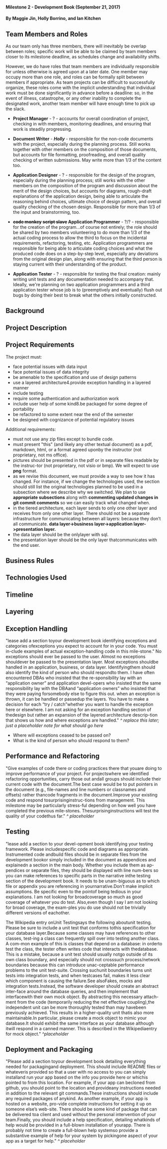 #### Milestone 2 - Development Book (September 21, 2017)
#### By Maggie Jin, Holly Borrino, and Ian Kitchen 



## Team Members and Roles

As our team only has three members, there will inevitably be overlap between roles; specific work will be able to be claimed by team members closer to its milestone deadline, as schedules change and availability shifts.

However, we do have roles that team members are individually responsible for unless otherwise is agreed upon at a later date. One member may occupy more than one role, and roles can be formally split between members if appropriate. As team projects can be difficult to successfully organize, these roles come with the implicit understanding that individual work must be done significantly in advance before a deadline: so, in the event of illness, catastrophe, or any other inability to complete the designated work, another team member will have enough time to pick up the slack.

* __Project Manager__ - ? - accounts for overall coordination of project, checking in with members, monitoring deadlines, and ensuring that work is steadily progressing.

* __Document Writer__ - __*Holly*__ - responsible for the non-code documents with the project, especially during the planning process. Still works together with other members on the composition of those documents, but accounts for file formatting, proofreading, and overall quality checking of written submissions. May write more than 1/3 of the content too.

* __Application Designer__ - ? - responsible for the design of the program, especially during the planning process; still works with the other members on the composition of the program and discussion about the merit of the design choices, but accounts for diagrams, rough-draft explanations of the application design, being able to articulate the reasoning behind choices, ultimate choice of design pattern, and overall quality checking of the chosen design. Responsible for more than 1/3 of the input and brainstorming, too.

* __~~code monkey~~ ~~script slave~~ Application Programmer__ - ?/? - responsible for the creation of the program...of course not entirely; the role should be shared by two members volunteering to do more than 1/3 of the actual coding process to allow the third to focus on the incidental requirements, refactoring, testing, etc. Application programmers are responsible for being able to articulate coding choices and what the produced code does on a step-by-step level, especially any deviations from the original design plan, along with ensuring that the third person is staying current with their understanding of the product.

* __Application Tester__ - ? - responsible for testing the final creation: mainly writing unit tests and any documentation needed to accompany that. Ideally, we're planning on two application programmers and a third application tester whose job is to (preemptively and eventually) flush out bugs by doing their best to break what the others initially constructed.

## Background


## Project Description


## Project Requirements

The project must:

* face potential issues with data input
* face potential issues of data integrity
* be amenable to the specification and use of design patterns
* use a layered architecture4.provide exception handling in a layered manner
* include testing
* require some authentication and authorization work
* include user help of some kind8.be packaged for some degree of portability
* be refactored to some extent near the end of the semester 
* be designed with cognizance of potential regulatory issues

Additional requirements:

* must not use any zip files except to bundle code.
* must present "this" (and likely any other textual document) as a pdf, markdown, html, or a format agreed uponby the instructor (not proprietary, not ms office).
* pictures should be presented in the pdf or in separate files readable by the instruc-tor (not proprietary, not visio or bmp). We will expect to use **png** format.
* as we revise this document, we must provide a way to see how it has changed. For instance, if we change the technologies used, the section should still list the original technologies planned to be used in a subsection where we describe why we switched. We plan to use **appropriate subsections** along with **commenting updated changes in git commit comments** so we can easily track what changed when.
* in the tiered architecture, each layer sends to only one other layer and receives from only one other layer. There should not be a separate infrastructure for communicating between all layers: because they don’t all communicate. **data layer->business layer->application layer->presentation layer.**
* the data layer should be the onlylayer with sql. 
* the presentation layer should be the only layer thatcommunicates with the end user.

## Business Rules

## Technologies Used

## Timeline

## Layering

## Exception Handling
"lease add a section toyour development book identifying exceptions and categories ofexceptions you expect to account for in your code. You must in-clude examples of actual exception-handling code in this mile-stone."
No exceptions should ever be passed to the user. Almost no exceptions shouldever be passed to the presentation layer. Most exceptions shouldbe handled in an application, business, or data layer. Identifyingthem should also identify the kind of person who should respondto them. I have often encountered DBAs who insisted that the re-sponsibility lay with an “application owner” and application devel-opers who insisted that the same responsibility lay with the DBAand “application owners” who insisted that they were paying forsomebody else to figure this out.
when an exception is thrown, it can be handled or passedup the layers. You have to make a decision for each “try / catch”whether you want to handle the exception here or elsewhere. I am not asking for an exception handling section of thedesign but rather an expansion of the layered architecture descrip-tion that shows us how and where exceptions are handled."
*^ replace this later; just a placeholder note for what should go here*

* Where will exceptions ceased to be passed on?  
* What is the kind of person who should respond to them?

## Performance and Refactoring
"Give examples of code there or coding practices there that youare doing to improve performance of your project. For projectswhere we identified refactoring opportunities, carry those out andall groups should include their current code with the document.The best case would be to put pointers in the document (e.g., file-names and line numbers or classnames and offsets) rather thancode fragments in the document.Improve your existing code and respond tosurprisinginstruc-tions from management. This milestone may be particularly stress-ful depending on how well you have completed the previous mile-stones. Thesurprisinginstructions will test the quality of your codethus far."
*^ placeholder*

## Testing
"lease add a section to your devel-opment book identifying your testing framework. Please includespecific code and diagrams as appropriate. Instrumented code andbuild files should be in separate files from the development bookor simply included in the document as appendices and explainedn a section in the main body. Whether you include them as ap-pendices or separate files, they should be displayed with line num-bers so you can make references to specific parts in the narrative inthe testing section of the development book. It needs to be unam-biguous as to which file or appendix you are referencing in yournarrative.Don’t make implicit assumptions. Be specific even to the pointof being tedious in your explanations. I am not looking for broadcoverage so much as good coverage of whatever you do test. Also,even though I say I am not looking for broad coverage, the exam-ples you do use should not be trivially different versions of eachother.

The Wikipedia entry onUnit Testingsays the following aboutunit testing. Please be sure to include a unit test that conforms tothis specification for your database layer.Because some classes may have references to other classes, test-ing a class can frequently spill over into testing another class. A com-mon example of this is classes that depend on a database: in orderto test the class, the tester often writes code that interacts with thedatabase. This is a mistake, because a unit test should usually notgo outside of its own class boundary, and especially should not crosssuch process/network boundaries because this can introduce unac-ceptable performance problems to the unit test-suite. Crossing suchunit boundaries turns unit tests into integration tests, and when testcases fail, makes it less clear which component is causing the failure.See alsoFakes, mocks and integration tests.Instead, the software developer should create an abstract inter-face around the database queries, and then implement that interfacewith their own mock object.  By abstracting this necessary attach-ment from the code (temporarily reducing the net effective coupling),the independent unit can be more thoroughly tested than may havebeen previously achieved. This results in a higher-quality unit thatis also more maintainable.In particular, please create a mock object to mimic your database.It should exhibit the same interface as your database although itwill respond in a canned manner. This is described in the Wikipediaentry for mock object."
*^placeholder*

## Deployment and Packaging
"Please add a section toyour development book detailing everything needed for packagingand deployment. This should include README files or whateveris provided so that a user with no access to you can simply installand run your app based on the info you provide here or whichis pointed to from this location. For example, if your app can becloned from github, you should point to the location and provideany instructions needed in addition to the relevant git commands.These instructions should include any required packages of anykind. As another example, if your app is hosted on a website, pro-vide complete instructions for setting it up on someone else’s web-site. There should be some kind of package that can be delivered toa client and used without the personal intervention of your team.Finally, you should include a help specification, detailing whatkinds of help would be provided in a full-blown installation of yourapp. There is probably not time to create a full-blown help systemso provide a substantive example of help for your system by pickingone aspect of your app as a target for help."
*^ placeholder*
